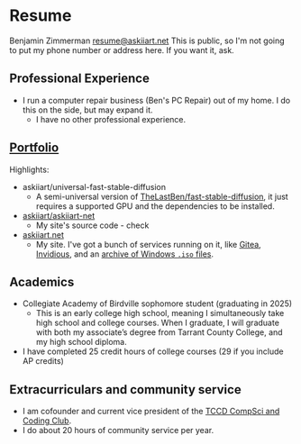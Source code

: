 # Resume

Benjamin Zimmerman
[resume@askiiart.net](mailto:resume@askiiart.net)
This is public, so I'm not going to put my phone number or address here.  If you want it, ask.

## Professional Experience

- I run a computer repair business (Ben's PC Repair) out of my home.  I do this on the side, but may expand it.
  - I have no other professional experience.

## [Portfolio](https://askiiart.net/portfolio.html)

Highlights:

- askiiart/universal-fast-stable-diffusion
  - A semi-universal version of [TheLastBen/fast-stable-diffusion](https://github.com/TheLastBen/fast-stable-diffusion), it just requires a supported GPU and the dependencies to be installed.
- [askiiart/askiiart-net](https://git.askiiart.net/askiiart/askiiart-net)
  - My site's source code - check 
- [askiiart.net](https://askiiart.net)
  - My site. I've got a bunch of services running on it, like [Gitea](https://git.askiiart.net), [Invidious](https://invidious.askiiart.net), and an [archive of Windows `.iso` files](https://askiiart.net/archives/iso-and-stuff/Windows/).

## Academics

- Collegiate Academy of Birdville sophomore student (graduating in 2025)
  - This is an early college high school, meaning I simultaneously take high school and college courses. When I graduate, I will graduate with both my associate’s degree from Tarrant County College, and my high school diploma.
- I have completed 25 credit hours of college courses (29 if you include AP credits)

## Extracurriculars and community service

- I am cofounder and current vice president of the [TCCD CompSci and Coding Club](https://codeberg.org/TCCD-CompSci-and-Coding-Club/).
- I do about 20 hours of community service per year.